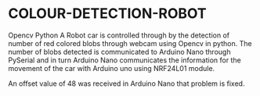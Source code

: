 # COLOUR-DETECTION-ROBOT
Opencv Python
A Robot car is controlled through by the detection of number of red colored blobs through webcam using Opencv in python. The number of blobs detected is communicated to Arduino Nano through PySerial and in turn Arduino Nano communicates the information for the movement of the car with Arduino uno using NRF24L01 module. 

An offset value of 48 was received in Arduino Nano that problem is fixed.
